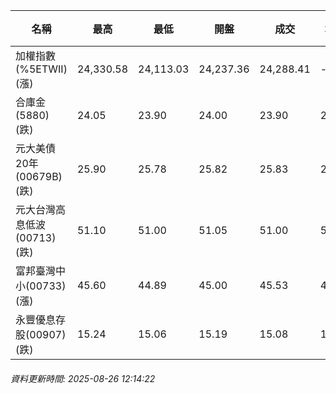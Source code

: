 | 名稱 | 最高 | 最低 | 開盤 | 成交 | 均價 | 成交金額(億) | 昨收 | 漲跌幅 | 漲跌 | 總量 | 昨量 | 振幅 |
| -------- | -------- | -------- | -------- |-------- | -------- | -------- |-------- |-------- |-------- | -------- | -------- |-------- |
|加權指數(%5ETWII) (漲)|24,330.58|24,113.03|24,237.36|24,288.41|-|3,165.81|24,277.38|0.05%|11.03|5,413,848|0|0.90%|
|合庫金(5880) (跌)|24.05|23.90|24.00|23.90|23.97|2.27|24.05|0.62%|0.15|9,466|11,884|0.62%|
|元大美債20年(00679B) (跌)|25.90|25.78|25.82|25.83|25.83|7.06|25.91|0.31%|0.08|27,314|39,511|0.46%|
|元大台灣高息低波(00713) (跌)|51.10|51.00|51.05|51.00|51.03|1.97|51.10|0.20%|0.10|3,862|6,193|0.20%|
|富邦臺灣中小(00733) (漲)|45.60|44.89|45.00|45.53|45.27|0.523|44.89|1.43%|0.64|1,156|1,156|1.58%|
|永豐優息存股(00907) (跌)|15.24|15.06|15.19|15.08|15.12|0.140|15.26|1.18%|0.18|923|1,208|1.18%|
###### 資料更新時間: 2025-08-26 12:14:22